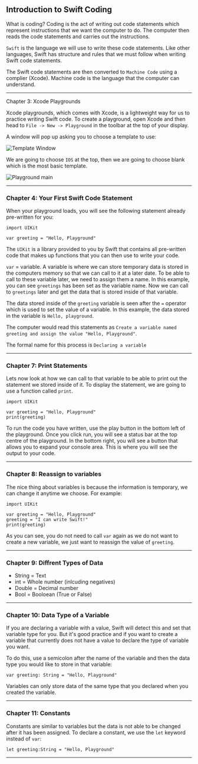 ## Introduction to Swift Coding

What is coding? Coding is the act of writing out code statements which represent instructions that we want the computer to do. The computer then reads the code statements and carries out the instructions. 

`Swift` is the language we will use to write these code statements. Like other languages, Swift has structure and rules that we must follow when writing Swift code statements.

The Swift code statements are then converted to `Machine Code` using a complier (Xcode). Machine code is the language that the computer can understand.

-----

Chapter 3: Xcode Playgrounds

Xcode playgrounds, which comes with Xcode, is a lightweight way for us to practice writing Swift code. To create a playground, open Xcode and then head to `File -> New -> Playground` in the toolbar at the top of your display.

A window will pop up asking you to choose a template to use:

<img alt="Template Window" src="" style="">

We are going to choose `IOS` at the top, then we are going to choose blank which is the most basic template.

<img alt="Playground main" src="" style="">


-----

### Chapter 4: Your First Swift Code Statement

When your playground loads, you will see the following statement already pre-written for you:
```
import UIKit

var greeting = "Hello, Playground"
```

The `UIKit` is a library provided to you by Swift that contains all pre-written code that makes up functions that you can then use to write your code.

`var` = variable. A variable is where we can store temporary data is stored in the computers memory so that we can call to it at a later date. To be able to call to these variable later, we need to assign them a name. In this example, you can see `greetings` has been set as the variable name. Now we can call to `greetings` later and get the data that is stored inside of that variable.

The data stored inside of the `greeting` variable is seen after the `=` operator which is used to set the value of a variable. In this example, the data stored in the variable is `Hello, playground`.

The computer would read this statements as `Create a variable named greeting and assign the value "Hello, Playground"`.

The formal name for this process is `Declaring a variable`


-----

### Chapter 7: Print Statements

Lets now look at how we can call to that variable to be able to print out the statement we stored inside of it. To display the statement, we are going to use a function called `print`.
```
import UIKit

var greeting = "Hello, Playground"
print(greeting)
```
To run the code you have written, use the play button in the bottom left of the playground. Once you click run, you will see a status bar at the top centre of the playground. In the bottom right, you will see a button that allows you to expand your console area. This is where you will see the output to your code.


-----

### Chapter 8: Reassign to variables

The nice thing about variables is because the information is temporary, we can change it anytime we choose. For example:
```
import UIKit

var greeting = "Hello, Playground"
greeting = "I can write Swift!"
print(greeting)
```

As you can see, you do not need to call `var` again as we do not want to create a new variable, we just want to reassign the value of `greeting`.


-----

### Chapter 9: Diffrent Types of Data

- String = Text
- int = Whole number (inlcuding negatives)
- Double = Decimal number
- Bool = Booloean (True or False)


-----

### Chapter 10: Data Type of a Variable

If you are declaring a variable with a value, Swift will detect this and set that variable type for you. But it's good practice and if you want to create a variable that currently does not have a value to declare the type of variable you want.

To do this, use a semicolon after the name of the variable and then the data type you would like to store in that variable:
```
var greeting: String = "Hello, Playground"
```

Variables can only store data of the same type that you declared when you created the variable. 


-----

### Chapter 11: Constants

Constants are similar to variables but the data is not able to be changed after it has been assigned. To declare a constant, we use the `let` keyword instead of `var`:
```
let greeting:String = "Hello, Playground"
```


-----
